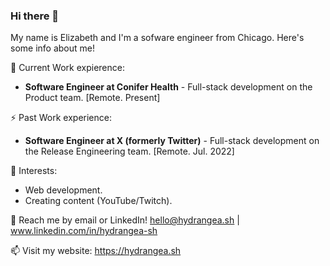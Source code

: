 ### Hi there 👋

My name is Elizabeth and I'm a sofware engineer from Chicago. Here's some info about me!

🌟 Current Work expierence: <br>
- **Software Engineer at Conifer Health** - Full-stack development on the Product team. [Remote. Present]

⚡ Past Work experience: <br>
- **Software Engineer at X (formerly Twitter)** - Full-stack development on the Release Engineering team. [Remote. Jul. 2022]


🌱 Interests:
- Web development.
- Creating content (YouTube/Twitch).

💬 Reach me by email or LinkedIn! hello@hydrangea.sh | www.linkedin.com/in/hydrangea-sh

📫 Visit my website: https://hydrangea.sh



<!--
**hydrangea-sh/hydrangea-sh** is a ✨ _special_ ✨ repository because its `README.md` (this file) appears on your GitHub profile.

Here are some ideas to get you started:

- 🔭 I’m currently working on ...
- 🌱 I’m currently learning ...
- 👯 I’m looking to collaborate on ...
- 🤔 I’m looking for help with ...
- 💬 Ask me about ...
- 📫 How to reach me: ...
- 😄 Pronouns: ...
- ⚡ Fun fact: ...
-->

